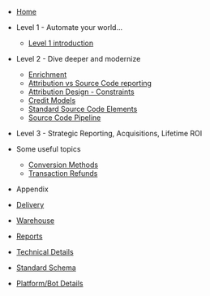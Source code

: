 * [Home](/)

* Level 1 - Automate your world...
  * [Level 1 introduction](level1/level1_intro)

* Level 2 - Dive deeper and modernize
	* [Enrichment](enrichment/ "Data enrichment")
	* [Attribution vs Source Code reporting](enrichment/attribution/reporting_split "Attribution vs Source Code")
	* [Attribution Design - Constraints](enrichment/attribution/constrained "Attribution Design - Constraints")
	* [Credit Models](enrichment/attribution/models "Credit Models")
	* [Standard Source Code Elements](enrichment/source_code_elements "Source Code ")
	* [Source Code Pipeline](enrichment/pipeline "Source Code Pipeline")

* Level 3 - Strategic Reporting, Acquisitions, Lifetime ROI

* Some useful topics

	* [Conversion Methods](enrichment/attribution/conversions "Conversion overview")
	* [Transaction Refunds](enrichment/refunds "Refunds")

* Appendix

* [Delivery](delivery/ "Delivery Options")
* [Warehouse](delivery/warehouse/ "Warehouse")
* [Reports](delivery/reports/ "Reports")

* [Technical Details](etl/ "Extract, Transform, Load")
* [Standard Schema](schema/ "Warehouse Object Schema")
* [Platform/Bot Details](etl/bots/ "Platform/Bot Details")
